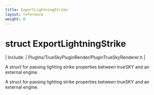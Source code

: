 ```yaml
---
title: ExportLightningStrike
layout: reference
weight: 0
---
```

struct ExportLightningStrike
===

| Include: | PlugIns/TrueSkyPluginRender/PluginTrueSkyRenderer.h |

A struct for passing lighting strike properties between trueSKY and an external engine.
  



A struct for passing lighting strike properties between trueSKY and an external engine.
  

